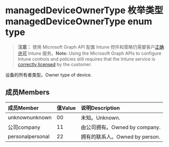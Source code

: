 # <a name="manageddeviceownertype-enum-type"></a><span data-ttu-id="d54b7-101">managedDeviceOwnerType 枚举类型</span><span class="sxs-lookup"><span data-stu-id="d54b7-101">managedDeviceOwnerType enum type</span></span>

> <span data-ttu-id="d54b7-102">**注意：** 使用 Microsoft Graph API 配置 Intune 控件和策略仍需要客户[正确许可](https://go.microsoft.com/fwlink/?linkid=839381) Intune 服务。</span><span class="sxs-lookup"><span data-stu-id="d54b7-102">**Note:** Using the Microsoft Graph APIs to configure Intune controls and policies still requires that the Intune service is [correctly licensed](https://go.microsoft.com/fwlink/?linkid=839381) by the customer.</span></span>

<span data-ttu-id="d54b7-103">设备的所有者类型。</span><span class="sxs-lookup"><span data-stu-id="d54b7-103">Owner type of device.</span></span>
## <a name="members"></a><span data-ttu-id="d54b7-104">成员</span><span class="sxs-lookup"><span data-stu-id="d54b7-104">Members</span></span>
|<span data-ttu-id="d54b7-105">成员</span><span class="sxs-lookup"><span data-stu-id="d54b7-105">Member</span></span>|<span data-ttu-id="d54b7-106">值</span><span class="sxs-lookup"><span data-stu-id="d54b7-106">Value</span></span>|<span data-ttu-id="d54b7-107">说明</span><span class="sxs-lookup"><span data-stu-id="d54b7-107">Description</span></span>|
|:---|:---|:---|
|<span data-ttu-id="d54b7-108">unknown</span><span class="sxs-lookup"><span data-stu-id="d54b7-108">unknown</span></span>|<span data-ttu-id="d54b7-109">0</span><span class="sxs-lookup"><span data-stu-id="d54b7-109">0</span></span>|<span data-ttu-id="d54b7-110">未知。</span><span class="sxs-lookup"><span data-stu-id="d54b7-110">Unknown.</span></span>|
|<span data-ttu-id="d54b7-111">公司</span><span class="sxs-lookup"><span data-stu-id="d54b7-111">company</span></span>|<span data-ttu-id="d54b7-112">1</span><span class="sxs-lookup"><span data-stu-id="d54b7-112">1</span></span>|<span data-ttu-id="d54b7-113">由公司拥有。</span><span class="sxs-lookup"><span data-stu-id="d54b7-113">Owned by company.</span></span>|
|<span data-ttu-id="d54b7-114">personal</span><span class="sxs-lookup"><span data-stu-id="d54b7-114">personal</span></span>|<span data-ttu-id="d54b7-115">2</span><span class="sxs-lookup"><span data-stu-id="d54b7-115">2</span></span>|<span data-ttu-id="d54b7-116">拥有的联系人。</span><span class="sxs-lookup"><span data-stu-id="d54b7-116">Owned by person.</span></span>|



